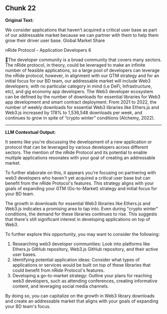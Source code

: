 ## Chunk 22

**Original Text:**

We consider applications that haven’t acquired a critical user base as part of our
addressable market because we can partner with them to help them grow their driver user base. Global Market Share

nRide Protocol - Application Developers
6

The developer community is a broad community that covers many sectors. The nRide protocol, in theory,
could be leveraged to make an infinite number of feasible applications, so a large pool of developers can
leverage the nRide protocol, however, in alignment with our GTM strategy and for an initial focus for our
BD team, our addressable market will include Web3 developers; with no particular category in mind (i.e
DeFi, Infrastructure, etc), and gig economy app developers. The Web3 developer ecosystem can be
defined by the number of downloads for essential libraries for Web3 app development and smart contract
deployment. From 2021 to 2022, the number of weekly downloads for essential Web3 libraries like
Ethers.js and Web3.js increased by 178% to 1,536,548 downloads per week, and continues to grow in
spite of “crypto winter” conditions (Alchemy, 2022).

---

**LLM Contextual Output:**

It seems like you're discussing the development of a new application or protocol that can be leveraged by various developers across different sectors. The mention of the nRide Protocol and its potential to enable multiple applications resonates with your goal of creating an addressable market.

To further elaborate on this, it appears you're focusing on partnering with web3 developers who haven't yet acquired a critical user base but can benefit from the nRide Protocol's features. This strategy aligns with your goals of expanding your GTM (Go-to-Market) strategy and initial focus for your BD team.

The growth in downloads for essential Web3 libraries like Ethers.js and Web3.js indicates a promising area to tap into. Even during "crypto winter" conditions, the demand for these libraries continues to rise. This suggests that there's still significant interest in developing applications on top of Web3.

To further explore this opportunity, you may want to consider the following:

1. Researching web3 developer communities: Look into platforms like Ethers.js GitHub repository, Web3.js GitHub repository, and their active user bases.
2. Identifying potential application ideas: Consider what types of applications or services would be built on top of these libraries that could benefit from nRide Protocol's features.
3. Developing a go-to-market strategy: Outline your plans for reaching web3 developers, such as attending conferences, creating informative content, and leveraging social media channels.

By doing so, you can capitalize on the growth in Web3 library downloads and create an addressable market that aligns with your goals of expanding your BD team's focus.
